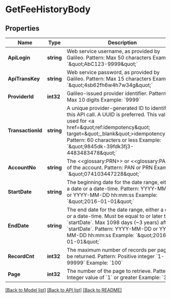 # GetFeeHistoryBody

## Properties
Name | Type | Description | Notes
------------ | ------------- | ------------- | -------------
**ApiLogin** | **string** | Web service username, as provided by Galileo. Pattern: Max 50 characters Example: &#x60;\&quot;AbC123-9999\&quot;&#x60; | [default to AbC123-9999]
**ApiTransKey** | **string** | Web service password, as provided by Galileo. Pattern: Max 15 characters Example: &#x60;\&quot;4sb62fh6w4h7w34g\&quot;&#x60; | [default to 4sb62fh6w4h7w34g]
**ProviderId** | **int32** | Galileo-issued provider identifier. Pattern: Max 10 digits Example: &#x60;9999&#x60; | [default to 9999]
**TransactionId** | **string** | A unique provider-generated ID to identify this API call. A UUID is preferred. This value is used for &lt;a href&#x3D;\&quot;ref:idempotency\&quot; target&#x3D;\&quot;_blank\&quot;&gt;idempotency&lt;/a&gt;. Pattern: 60 characters or less Example: &#x60;\&quot;9845dk-39fdk3fj3-4483483478\&quot;&#x60; | [default to 123e4567-e89b-12d3-a456-426614174000]
**AccountNo** | **string** | The &lt;&lt;glossary:PRN&gt;&gt; or &lt;&lt;glossary:PAN&gt;&gt; of the account. Pattern: PAN or PRN Example: &#x60;\&quot;074103447228\&quot;&#x60; | [default to 074103447228]
**StartDate** | **string** | The beginning date for the date range, either a date or a date-time. Pattern: YYYY-MM-DD or YYYY-MM-DD hh:mm:ss Example: &#x60;\&quot;2016-01-01\&quot;&#x60; | [default to Fri Jan 01 00:00:00 GMT 2016]
**EndDate** | **string** | The end date for the date range, either a date or a date-time. Must be equal to  or later than &#x60;startDate&#x60;. Max 1098 days (~3 years) after &#x60;startDate&#x60;.  Pattern: YYYY-MM-DD or YYYY-MM-DD hh:mm:ss Example: &#x60;\&quot;2016-01-01\&quot;&#x60; | [default to Fri Jan 01 00:00:00 GMT 2016]
**RecordCnt** | **int32** | The maximum number of records per page to be returned. Pattern: Positive integer &#x60;1-99999&#x60; Example: &#x60;100&#x60; | [optional] [default to null]
**Page** | **int32** | The number of the page to retrieve. Pattern: Integer value of &#x60;1&#x60; or greater Example: &#x60;3&#x60; | [optional] [default to 1]

[[Back to Model list]](../README.md#documentation-for-models) [[Back to API list]](../README.md#documentation-for-api-endpoints) [[Back to README]](../README.md)

